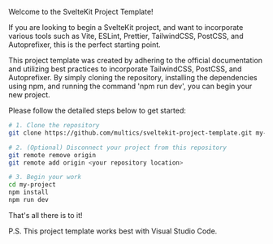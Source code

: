 Welcome to the SvelteKit Project Template!

If you are looking to begin a SvelteKit project, and want to incorporate various tools such as Vite, ESLint, Prettier, TailwindCSS, PostCSS, and Autoprefixer, this is the perfect starting point.

This project template was created by adhering to the official documentation and utilizing best practices to incorporate TailwindCSS, PostCSS, and Autoprefixer. By simply cloning the repository, installing the dependencies using npm, and running the command 'npm run dev', you can begin your new project.

Please follow the detailed steps below to get started:

```bash
# 1. Clone the repository
git clone https://github.com/multics/sveltekit-project-template.git my-project

# 2. (Optional) Disconnect your project from this repository
git remote remove origin
git remote add origin <your repository location>

# 3. Begin your work
cd my-project
npm install
npm run dev
```

That's all there is to it!

P.S. This project template works best with Visual Studio Code.
